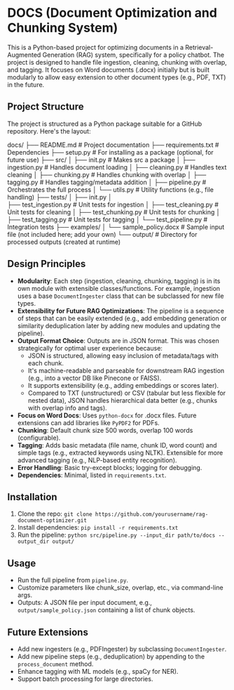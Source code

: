 # DOCS (Document Optimization and Chunking System)

This is a Python-based project for optimizing documents in a Retrieval-Augmented Generation (RAG) system, specifically for a policy chatbot. The project is designed to handle file ingestion, cleaning, chunking with overlap, and tagging. It focuses on Word documents (.docx) initially but is built modularly to allow easy extension to other document types (e.g., PDF, TXT) in the future.

## Project Structure
The project is structured as a Python package suitable for a GitHub repository. Here's the layout:

docs/ 
├── README.md              # Project documentation 
├── requirements.txt       # Dependencies 
├── setup.py               # For installing as a package (optional, for future use) 
├── src/ 
│   ├── init.py        # Makes src a package 
│   ├── ingestion.py       # Handles document loading 
│   ├── cleaning.py        # Handles text cleaning 
│   ├── chunking.py        # Handles chunking with overlap 
│   ├── tagging.py         # Handles tagging/metadata addition 
│   ├── pipeline.py        # Orchestrates the full process 
│   └── utils.py           # Utility functions (e.g., file handling) 
├── tests/ 
│   ├── init.py 
│   
├── test_ingestion.py  # Unit tests for ingestion 
│   ├── test_cleaning.py   # Unit tests for cleaning 
│   ├── test_chunking.py   # Unit tests for chunking 
│   ├── test_tagging.py    # Unit tests for tagging 
│   └── test_pipeline.py   # Integration tests 
├── examples/ 
│   └── sample_policy.docx # Sample input file (not included here; add your own) 
└── output/                # Directory for processed outputs (created at runtime)

## Design Principles
- **Modularity**: Each step (ingestion, cleaning, chunking, tagging) is in its own module with extensible classes/functions. For example, ingestion uses a base `DocumentIngester` class that can be subclassed for new file types.
- **Extensibility for Future RAG Optimizations**: The pipeline is a sequence of steps that can be easily extended (e.g., add embedding generation or similarity deduplication later by adding new modules and updating the pipeline).
- **Output Format Choice**: Outputs are in JSON format. This was chosen strategically for optimal user experience because:
  - JSON is structured, allowing easy inclusion of metadata/tags with each chunk.
  - It's machine-readable and parseable for downstream RAG ingestion (e.g., into a vector DB like Pinecone or FAISS).
  - It supports extensibility (e.g., adding embeddings or scores later).
  - Compared to TXT (unstructured) or CSV (tabular but less flexible for nested data), JSON handles hierarchical data better (e.g., chunks with overlap info and tags).
- **Focus on Word Docs**: Uses `python-docx` for .docx files. Future extensions can add libraries like `PyPDF2` for PDFs.
- **Chunking**: Default chunk size 500 words, overlap 100 words (configurable).
- **Tagging**: Adds basic metadata (file name, chunk ID, word count) and simple tags (e.g., extracted keywords using NLTK). Extensible for more advanced tagging (e.g., NLP-based entity recognition).
- **Error Handling**: Basic try-except blocks; logging for debugging.
- **Dependencies**: Minimal, listed in `requirements.txt`.

## Installation
1. Clone the repo: `git clone https://github.com/yourusername/rag-document-optimizer.git`
2. Install dependencies: `pip install -r requirements.txt`
3. Run the pipeline: `python src/pipeline.py --input_dir path/to/docs --output_dir output/`

## Usage
- Run the full pipeline from `pipeline.py`.
- Customize parameters like chunk_size, overlap, etc., via command-line args.
- Outputs: A JSON file per input document, e.g., `output/sample_policy.json` containing a list of chunk objects.

## Future Extensions
- Add new ingesters (e.g., PDFIngester) by subclassing `DocumentIngester`.
- Add new pipeline steps (e.g., deduplication) by appending to the `process_document` method.
- Enhance tagging with ML models (e.g., spaCy for NER).
- Support batch processing for large directories.
